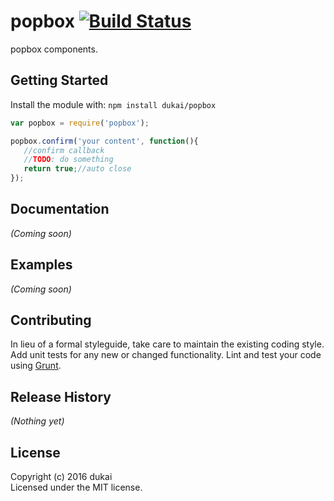 # popbox [![Build Status](https://secure.travis-ci.org/dukai/popbox.png?branch=master)](http://travis-ci.org/dukai/popbox)

popbox components.

## Getting Started
Install the module with: `npm install dukai/popbox`

```javascript
var popbox = require('popbox');

popbox.confirm('your content', function(){
   //confirm callback
   //TODO: do something
   return true;//auto close 
});


```

## Documentation
_(Coming soon)_

## Examples
_(Coming soon)_

## Contributing
In lieu of a formal styleguide, take care to maintain the existing coding style. Add unit tests for any new or changed functionality. Lint and test your code using [Grunt](http://gruntjs.com/).

## Release History
_(Nothing yet)_

## License
Copyright (c) 2016 dukai  
Licensed under the MIT license.

